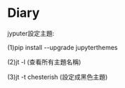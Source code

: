 # Diary

jyputer設定主題:  

(1)pip install --upgrade jupyterthemes

(2)jt -l (查看所有主題名稱)

(3)jt -t chesterish (設定成黑色主題)
